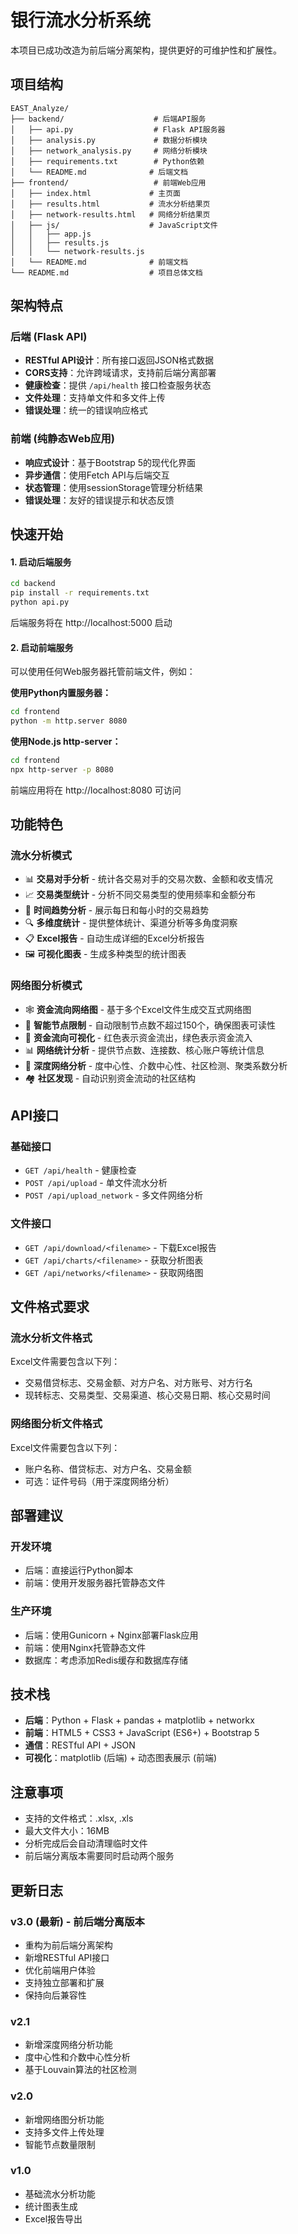 # 银行流水分析系统 

本项目已成功改造为前后端分离架构，提供更好的可维护性和扩展性。

## 项目结构

```
EAST_Analyze/
├── backend/                    # 后端API服务
│   ├── api.py                  # Flask API服务器
│   ├── analysis.py             # 数据分析模块
│   ├── network_analysis.py     # 网络分析模块
│   ├── requirements.txt        # Python依赖
│   └── README.md              # 后端文档
├── frontend/                   # 前端Web应用
│   ├── index.html             # 主页面
│   ├── results.html           # 流水分析结果页
│   ├── network-results.html   # 网络分析结果页
│   ├── js/                    # JavaScript文件
│   │   ├── app.js
│   │   ├── results.js
│   │   └── network-results.js
│   └── README.md              # 前端文档
└── README.md                  # 项目总体文档
```

## 架构特点

### 后端 (Flask API)
- **RESTful API设计**：所有接口返回JSON格式数据
- **CORS支持**：允许跨域请求，支持前后端分离部署
- **健康检查**：提供 `/api/health` 接口检查服务状态
- **文件处理**：支持单文件和多文件上传
- **错误处理**：统一的错误响应格式

### 前端 (纯静态Web应用)
- **响应式设计**：基于Bootstrap 5的现代化界面
- **异步通信**：使用Fetch API与后端交互
- **状态管理**：使用sessionStorage管理分析结果
- **错误处理**：友好的错误提示和状态反馈

## 快速开始

#### 1. 启动后端服务
```bash
cd backend
pip install -r requirements.txt
python api.py
```
后端服务将在 http://localhost:5000 启动

#### 2. 启动前端服务
可以使用任何Web服务器托管前端文件，例如：

**使用Python内置服务器：**
```bash
cd frontend
python -m http.server 8080
```

**使用Node.js http-server：**
```bash
cd frontend
npx http-server -p 8080
```

前端应用将在 http://localhost:8080 可访问

## 功能特色

### 流水分析模式
- 📊 **交易对手分析** - 统计各交易对手的交易次数、金额和收支情况
- 📈 **交易类型统计** - 分析不同交易类型的使用频率和金额分布  
- 📅 **时间趋势分析** - 展示每日和每小时的交易趋势
- 🔍 **多维度统计** - 提供整体统计、渠道分析等多角度洞察
- 📋 **Excel报告** - 自动生成详细的Excel分析报告
- 🖼️ **可视化图表** - 生成多种类型的统计图表

### 网络图分析模式
- 🕸️ **资金流向网络图** - 基于多个Excel文件生成交互式网络图
- 🎯 **智能节点限制** - 自动限制节点数不超过150个，确保图表可读性
- 🔴 **资金流向可视化** - 红色表示资金流出，绿色表示资金流入
- 📊 **网络统计分析** - 提供节点数、连接数、核心账户等统计信息
- 🔬 **深度网络分析** - 度中心性、介数中心性、社区检测、聚类系数分析
- 🏘️ **社区发现** - 自动识别资金流动的社区结构

## API接口

### 基础接口
- `GET /api/health` - 健康检查
- `POST /api/upload` - 单文件流水分析
- `POST /api/upload_network` - 多文件网络分析

### 文件接口  
- `GET /api/download/<filename>` - 下载Excel报告
- `GET /api/charts/<filename>` - 获取分析图表
- `GET /api/networks/<filename>` - 获取网络图

## 文件格式要求

### 流水分析文件格式
Excel文件需要包含以下列：
- 交易借贷标志、交易金额、对方户名、对方账号、对方行名
- 现转标志、交易类型、交易渠道、核心交易日期、核心交易时间

### 网络图分析文件格式
Excel文件需要包含以下列：
- 账户名称、借贷标志、对方户名、交易金额
- 可选：证件号码（用于深度网络分析）

## 部署建议

### 开发环境
- 后端：直接运行Python脚本
- 前端：使用开发服务器托管静态文件

### 生产环境
- 后端：使用Gunicorn + Nginx部署Flask应用
- 前端：使用Nginx托管静态文件
- 数据库：考虑添加Redis缓存和数据库存储

## 技术栈

- **后端**：Python + Flask + pandas + matplotlib + networkx
- **前端**：HTML5 + CSS3 + JavaScript (ES6+) + Bootstrap 5
- **通信**：RESTful API + JSON
- **可视化**：matplotlib (后端) + 动态图表展示 (前端)

## 注意事项

- 支持的文件格式：.xlsx, .xls
- 最大文件大小：16MB
- 分析完成后会自动清理临时文件
- 前后端分离版本需要同时启动两个服务

## 更新日志

### v3.0 (最新) - 前后端分离版本
- 重构为前后端分离架构
- 新增RESTful API接口
- 优化前端用户体验
- 支持独立部署和扩展
- 保持向后兼容性

### v2.1 
- 新增深度网络分析功能
- 度中心性和介数中心性分析
- 基于Louvain算法的社区检测

### v2.0
- 新增网络图分析功能
- 支持多文件上传处理
- 智能节点数量限制

### v1.0
- 基础流水分析功能
- 统计图表生成
- Excel报告导出